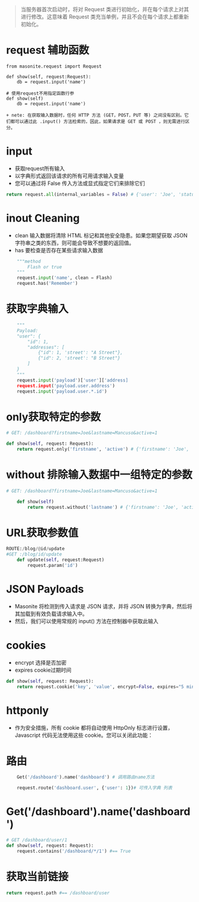 > 当服务器首次启动时，将对 Request 类进行初始化，并在每个请求上对其进行修改。这意味着 Request 类充当单例，并且不会在每个请求上都重新初始化。

# request 辅助函数
```
from masonite.request import Request

def show(self, request:Request):
    db = request.input('name')

# 使用request不用指定函数行参
def show(self)
    db = request.input('name')
```
    + nete: 在获取输入数据时，任何 HTTP 方法 (GET，POST，PUT 等) 之间没有区别。它们都可以通过此 .input() 方法检索的，因此，如果请求是 GET 或 POST ，则无需进行区分。

# input
- 获取request所有输入
- 以字典形式返回该请求的所有可用请求输入变量
- 您可以通过将 False 传入方法或显式指定它们来排除它们
```python
return request.all(internal_variables = False) # {'user': 'Joe', 'status': '1'}
```

# inout Cleaning
- clean 输入数据将清除 HTML 标记和其他安全隐患。如果您期望获取 JSON 字符串之类的东西，则可能会导致不想要的返回值。
- has 要检查是否存在某些请求输入数据
```python
    """method
        Flash or true
    """
    request.input('name', clean = Flash)
    request.has('Remember')
```

# 获取字典输入
```python
    """
    Payload: 
    "user": {
        "id": 1,
        "addresses": [
            {"id": 1, 'street': "A Street"},
            {"id": 2, 'street': "B Street"}
        ] 
    }
    """
    request.input('payload')['user']['address]
    request.input('payload.user.address')
    request.input('payload.user.*.id')
```

# only获取特定的参数
```python
# GET: /dashboard?firstname=Joe&lastname=Mancuso&active=1

def show(self, request: Request):
    return request.only('firstname', 'active') # {'firstname': 'Joe', 'active': '1'}
```
# without 排除输入数据中一组特定的参数
```python
# GET: /dashboard?firstname=Joe&lastname=Mancuso&active=1

    def show(self)
        return request.without('lastname') # {'firstname': 'Joe', 'active': '1'}
```
# URL获取参数值
```python
ROUTE:/blog/@id/update
#GET :/blog/id/update
    def update(self, request:Request)
        request.param('id')
```
# JSON Payloads
- Masonite 将检测到传入请求是 JSON 请求，并将 JSON 转换为字典，然后将其加载到有效负载请求输入中。
- 然后，我们可以使用常规的 input() 方法在控制器中获取此输入

# cookies
- encrypt 选择是否加密
- expires cookie过期时间
```python
def show(self, request: Request):
    return request.cookie('key', 'value', encrypt=False, expires="5 minutes")
```

# httponly
- 作为安全措施，所有 cookie 都将自动使用 HttpOnly 标志进行设置，Javascript 代码无法使用这些 cookie。您可以关闭此功能：

# 路由
```python
    Get('/dashboard').name('dashboard') # 调用路由name方法

    request.route('dashboard.user', {'user': 1})# 可传入字典 列表

```

# Get('/dashboard').name('dashboard')
```python
# GET /dashboard/user/1
def show(self, request: Request):
    request.contains('/dashboard/*/1') #== True
```
# 获取当前链接
```python
return request.path #== /dashboard/user
```
